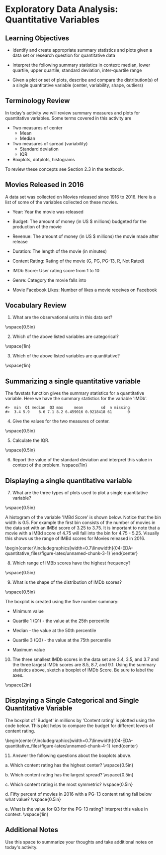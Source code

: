 # Exploratory Data Analysis: Quantitative Variables

## Learning Objectives

* Identify and create appropriate summary statistics and plots
  given a data set or research question for quantitative data
  
* Interpret the following summary statistics in context:
  median, lower quartile, upper quartile,
  standard deviation, inter-quartile range
  
* Given a plot or set of plots, describe and compare the distribution(s)
  of a single quantitative variable
  (center, variability, shape, outliers)
  
## Terminology Review

In today's activity we will review summary measures and plots for quantitative variables.  Some terms covered in this activity are

* Two measures of center
    * Mean
    * Median
* Two measures of spread (variability)
    * Standard deviation
    * IQR
* Boxplots, dotplots, histograms

To review these concepts see Section 2.3 in the textbook.  

## Movies Released in 2016

A data set was collected on Movies released since 1916 to 2016.  Here is a list of some of the variables collected on these movies.

* Year: Year the movie was released

* Budget: The amount of money (in US $ millions) budgeted for the production of the movie

* Revenue: The amount of money (in US $ millions) the movie made after release

* Duration: The length of the movie (in minutes)

* Content Rating: Rating of the movie (G, PG, PG-13, R, Not Rated)

* IMDb Score: User rating score from 1 to 10

* Genre: Category the movie falls into

* Movie Facebook Likes: Number of likes a movie receives on Facebook

## Vocabulary Review

1. What are the observational units in this data set?

\vspace{0.5in}

2. Which of the above listed variables are categorical?

\vspace{1in}

3. Which of the above listed variables are quantitative?

\vspace{1in}



## Summarizing a single quantitative variable

The favstats function gives the summary statistics for a quantitative variable. Here we have the summary statistics for the variable 'IMDb'.


```
#>  min  Q1 median  Q3 max     mean        sd  n missing
#>  3.4 5.9    6.6 7.1 8.2 6.459016 0.9218418 61       0
```


4. Give the values for the two measures of center. 

\vspace{0.5in}

5. Calculate the IQR.

\vspace{0.5in}

6. Report the value of the standard deviation and interpret this value in context of the problem.
\vspace{1in}

## Displaying a single quantitative variable

7. What are the three types of plots used to plot a single quantitative variable?

\vspace{0.5in}

A histogram of the variable 'IMBd Score' is shown below.  Notice that the bin width is 0.5.  For example the first bin consists of the number of movies in the data set with an IMBd score of 3.25 to 3.75.  It is important to note that a movie with a IMBd score of 4.75 will fall into the bin for 4.75 - 5.25.  Visually this shows us the range of IMBd scores for Movies released in 2016.


\begin{center}\includegraphics[width=0.7\linewidth]{04-EDA-quantitative_files/figure-latex/unnamed-chunk-3-1} \end{center}


8. Which range of IMBb scores have the highest frequency?

\vspace{0.5in}

9. What is the shape of the distribution of IMDb scores?

\vspace{0.5in}

The boxplot is created using the five number summary:

* Minimum value

* Quartile 1 (Q1) - the value at the 25th percentile

* Median - the value at the 50th percentile

* Quartile 3 (Q3) - the value at the 75th percentile

* Maximum value 

10.  The three smallest IMDb scores in the data set are 3.4, 3.5, and 3.7 and the three largest IMDb scores are 8.5, 8.7, and 9.1.  Using the summary statistics above, sketch a boxplot of IMDb Score.  Be sure to label the axes.

\vspace{2in}

## Displaying a Single Categorical and Single Quantitative Variable

The boxplot of 'Budget' in millions by 'Content rating' is plotted using the code below.  This plot helps to compare the budget for different levels of content rating.


\begin{center}\includegraphics[width=0.7\linewidth]{04-EDA-quantitative_files/figure-latex/unnamed-chunk-4-1} \end{center}

11. Answer the following questions about the boxplots above.

   a. Which content rating has the highest center?
\vspace{0.5in}

   b. Which content rating has the largest spread?
\vspace{0.5in}

   c. Which content rating is the most symmetric?
\vspace{0.5in}
    
   d. Fifty percent of movies in 2016 with a PG-13 content rating fall below what value?
\vspace{0.5in}

   e.  What is the value for Q3 for the PG-13 rating?  Interpret this value in context.
\vspace{1in}



## Additional Notes

Use this space to summarize your thoughts and take additional notes on today's activity.
